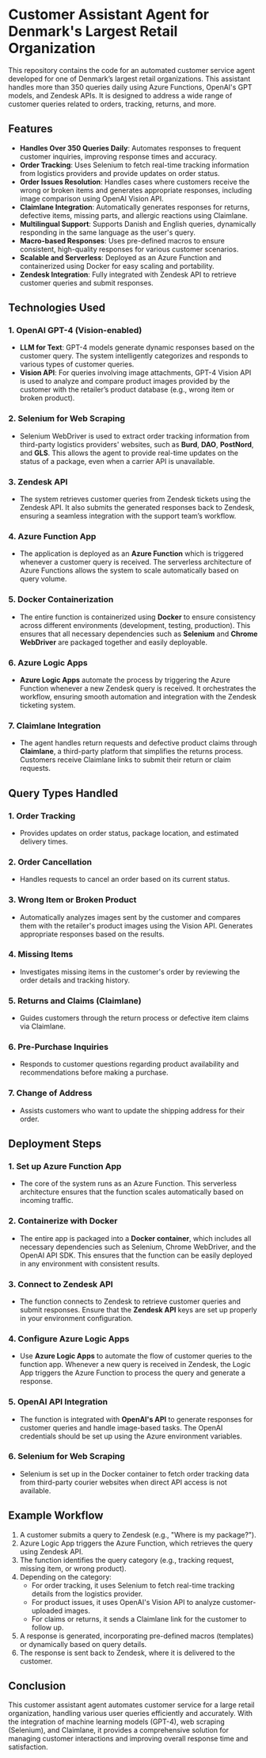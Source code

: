 # Customer Assistant Agent for Denmark's Largest Retail Organization

This repository contains the code for an automated customer service agent developed for one of Denmark’s largest retail organizations. This assistant handles more than 350 queries daily using Azure Functions, OpenAI's GPT models, and Zendesk APIs. It is designed to address a wide range of customer queries related to orders, tracking, returns, and more.

## Features

- **Handles Over 350 Queries Daily**: Automates responses to frequent customer inquiries, improving response times and accuracy.
- **Order Tracking**: Uses Selenium to fetch real-time tracking information from logistics providers and provide updates on order status.
- **Order Issues Resolution**: Handles cases where customers receive the wrong or broken items and generates appropriate responses, including image comparison using OpenAI Vision API.
- **Claimlane Integration**: Automatically generates responses for returns, defective items, missing parts, and allergic reactions using Claimlane.
- **Multilingual Support**: Supports Danish and English queries, dynamically responding in the same language as the user's query.
- **Macro-based Responses**: Uses pre-defined macros to ensure consistent, high-quality responses for various customer scenarios.
- **Scalable and Serverless**: Deployed as an Azure Function and containerized using Docker for easy scaling and portability.
- **Zendesk Integration**: Fully integrated with Zendesk API to retrieve customer queries and submit responses.

## Technologies Used

### 1. **OpenAI GPT-4 (Vision-enabled)**
- **LLM for Text**: GPT-4 models generate dynamic responses based on the customer query. The system intelligently categorizes and responds to various types of customer queries.
- **Vision API**: For queries involving image attachments, GPT-4 Vision API is used to analyze and compare product images provided by the customer with the retailer’s product database (e.g., wrong item or broken product).

### 2. **Selenium for Web Scraping**
- Selenium WebDriver is used to extract order tracking information from third-party logistics providers' websites, such as **Burd**, **DAO**, **PostNord**, and **GLS**. This allows the agent to provide real-time updates on the status of a package, even when a carrier API is unavailable.

### 3. **Zendesk API**
- The system retrieves customer queries from Zendesk tickets using the Zendesk API. It also submits the generated responses back to Zendesk, ensuring a seamless integration with the support team’s workflow.

### 4. **Azure Function App**
- The application is deployed as an **Azure Function** which is triggered whenever a customer query is received. The serverless architecture of Azure Functions allows the system to scale automatically based on query volume.

### 5. **Docker Containerization**
- The entire function is containerized using **Docker** to ensure consistency across different environments (development, testing, production). This ensures that all necessary dependencies such as **Selenium** and **Chrome WebDriver** are packaged together and easily deployable.

### 6. **Azure Logic Apps**
- **Azure Logic Apps** automate the process by triggering the Azure Function whenever a new Zendesk query is received. It orchestrates the workflow, ensuring smooth automation and integration with the Zendesk ticketing system.

### 7. **Claimlane Integration**
- The agent handles return requests and defective product claims through **Claimlane**, a third-party platform that simplifies the returns process. Customers receive Claimlane links to submit their return or claim requests.

## Query Types Handled

### 1. **Order Tracking**
   - Provides updates on order status, package location, and estimated delivery times.
   
### 2. **Order Cancellation**
   - Handles requests to cancel an order based on its current status.

### 3. **Wrong Item or Broken Product**
   - Automatically analyzes images sent by the customer and compares them with the retailer's product images using the Vision API. Generates appropriate responses based on the results.

### 4. **Missing Items**
   - Investigates missing items in the customer's order by reviewing the order details and tracking history.

### 5. **Returns and Claims (Claimlane)**
   - Guides customers through the return process or defective item claims via Claimlane.

### 6. **Pre-Purchase Inquiries**
   - Responds to customer questions regarding product availability and recommendations before making a purchase.

### 7. **Change of Address**
   - Assists customers who want to update the shipping address for their order.

## Deployment Steps

### 1. **Set up Azure Function App**
   - The core of the system runs as an Azure Function. This serverless architecture ensures that the function scales automatically based on incoming traffic.

### 2. **Containerize with Docker**
   - The entire app is packaged into a **Docker container**, which includes all necessary dependencies such as Selenium, Chrome WebDriver, and the OpenAI API SDK. This ensures that the function can be easily deployed in any environment with consistent results.

### 3. **Connect to Zendesk API**
   - The function connects to Zendesk to retrieve customer queries and submit responses. Ensure that the **Zendesk API** keys are set up properly in your environment configuration.

### 4. **Configure Azure Logic Apps**
   - Use **Azure Logic Apps** to automate the flow of customer queries to the function app. Whenever a new query is received in Zendesk, the Logic App triggers the Azure Function to process the query and generate a response.

### 5. **OpenAI API Integration**
   - The function is integrated with **OpenAI's API** to generate responses for customer queries and handle image-based tasks. The OpenAI credentials should be set up using the Azure environment variables.

### 6. **Selenium for Web Scraping**
   - Selenium is set up in the Docker container to fetch order tracking data from third-party courier websites when direct API access is not available.

## Example Workflow

1. A customer submits a query to Zendesk (e.g., "Where is my package?").
2. Azure Logic App triggers the Azure Function, which retrieves the query using Zendesk API.
3. The function identifies the query category (e.g., tracking request, missing item, or wrong product).
4. Depending on the category:
   - For order tracking, it uses Selenium to fetch real-time tracking details from the logistics provider.
   - For product issues, it uses OpenAI's Vision API to analyze customer-uploaded images.
   - For claims or returns, it sends a Claimlane link for the customer to follow up.
5. A response is generated, incorporating pre-defined macros (templates) or dynamically based on query details.
6. The response is sent back to Zendesk, where it is delivered to the customer.

## Conclusion

This customer assistant agent automates customer service for a large retail organization, handling various user queries efficiently and accurately. With the integration of machine learning models (GPT-4), web scraping (Selenium), and Claimlane, it provides a comprehensive solution for managing customer interactions and improving overall response time and satisfaction.
